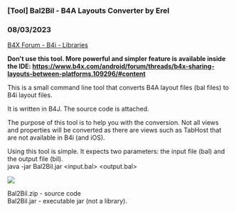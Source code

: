 ### [Tool] Bal2Bil - B4A Layouts Converter by Erel
### 08/03/2023
[B4X Forum - B4i - Libraries](https://www.b4x.com/android/forum/threads/50197/)

**Don't use this tool. More powerful and simpler feature is available inside the IDE: <https://www.b4x.com/android/forum/threads/b4x-sharing-layouts-between-platforms.109296/#content>**  
  
This is a small command line tool that converts B4A layout files (bal files) to B4i layout files.  
  
It is written in B4J. The source code is attached.  
  
The purpose of this tool is to help you with the conversion. Not all views and properties will be converted as there are views such as TabHost that are not available in B4i (and iOS).  
  
Using this tool is simple. It expects two parameters: the input file (bal) and the output file (bil).  
java -jar Bal2Bil.jar <input.bal> <output.bal>  
  
![](https://www.b4x.com/basic4android/images/SS-2017-01-01_14.20.14.png)  
  
Bal2Bil.zip - source code  
Bal2Bil.jar - executable jar (not a library).